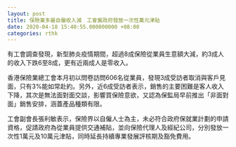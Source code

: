 ```yaml
---
layout: post
title: 保險業多屬自僱收入減　工會冀政府發放一次性萬元津貼
date: 2020-04-18 15:40:55.000000000 +08:00
categories: rthk
---
```


有工會調查發現，新型肺炎疫情期間，超過8成保險從業員生意額大減，約3成人的收入下跌6至8成，更有近兩成人是零收入。

香港保險業總工會本月初以問卷訪問606名從業員，發現3成受訪者取消與客戶見面，只有3%能如常赴約。另外，近6成受訪者表示，銷售的主要困難是客人收入下降，其次是無法面對面交談，影響買保險意欲，又認為保監局早前推出「非面對面」銷售安排，涵蓋產品種類有限。

工會副會長張利敏表示，保險界以自僱人士為主，未必符合政府保就業計劃的申請資格，促請政府為從業員提供交通補貼，並向保險代理人及經紀公司，分別發放一次性1萬元及10萬元津貼，同時延長持續專業發展評核期及豁免費用。
